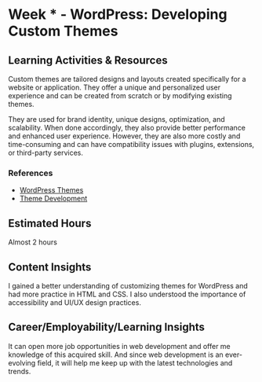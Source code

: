 # Week * - WordPress: Developing Custom Themes

## Learning Activities & Resources
Custom themes are tailored designs and layouts created specifically for a website or application. They offer a unique and personalized user experience and can be created from scratch or by modifying existing themes.

They are used for brand identity, unique designs, optimization, and scalability. When done accordingly, they also provide better performance and enhanced user experience. However, they are also more costly and time-consuming and can have compatibility issues with plugins, extensions, or third-party services. 

### References
- [WordPress Themes](https://wordpress.com/support/themes/)
- [Theme Development](https://codex.wordpress.org/Theme_Development)

## Estimated Hours
Almost 2 hours

## Content Insights
I gained a better understanding of customizing themes for WordPress and had more practice in HTML and CSS. I also understood the importance of accessibility and UI/UX design practices.

## Career/Employability/Learning Insights
It can open more job opportunities in web development and offer me knowledge of this acquired skill. And since web development is an ever-evolving field, it will help me keep up with the latest technologies and trends.

